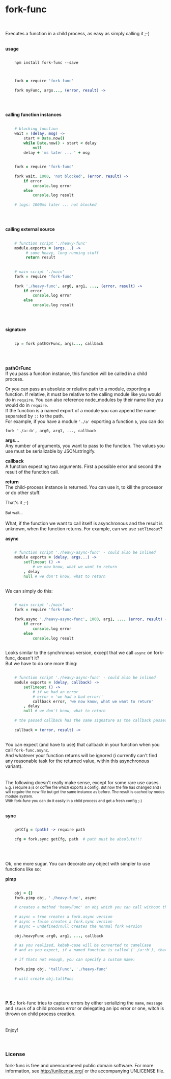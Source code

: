 # fork-func  
<br/>

Executes a function in a child process, as easy as simply calling it ;-)  
<br/>

**usage**
```text
    
    npm install fork-func --save
      
```
```coffee
    
    fork = require 'fork-func'
    
    fork myFunc, args..., (error, result) ->
      
```   
<br/>

**calling function instances**
```coffee
      
    # blocking function
    wait = (delay, msg) ->
        start = Date.now()
        while Date.now() - start < delay
            null
        delay + 'ms later ... ' + msg
         
         
    fork = require 'fork-func'
    
    fork wait, 1000, 'not blocked', (error, result) ->
        if error
            console.log error
        else                                          
            console.log result  
            
    # logs: 1000ms later ... not blocked                
                           
```
<br/>  

**calling external source**  
```coffee
      
    # function script './heavy-func'
    module.exports = (args...) ->
         # some heavy, long running stuff
         return result
         
         
    # main script './main'
    fork = require 'fork-func'
    
    fork './heavy-func', arg0, arg1, ..., (error, result) ->
        if error
            console.log error
        else                                          
            console.log result  
                           
```
<br/>  

**signature**
```coffee
    
    cp = fork pathOrFunc, args..., callback
    
```    
<br/>

**pathOrFunc**  
If you pass a function instance, this function will be called in a child process.
  
Or you can pass an absolute or relative path to a module, exporting a function.
If relative, it must be relative to the calling module like you would do in ```require```.
You can also reference node_modules by their name like you would do in ```require```.   
If the function is a named export of a module you can append the name separated by ```::``` to the path.  
For example, if you have a module ```'./a'``` exporting a function ```b```, you can do:
  
```fork './a::b', arg0, arg1, ..., callback```
<br/>
  
**args...**    
Any number of arguments, you want to pass to the function. The values you use must be serializable by JSON.stringify.
<br/>
  
**callback**    
A function expecting two arguments. First a possible error and second the result of the function call.
<br/>
  
**return**    
The child-process instance is returned. You can use it, to kill the processor or do other stuff.
<br/>
  
That's it ;-)
<br/>   
<small>But wait...</small>
<br/>  
What, if the function we want to call itself is asynchronous and the result is unknown, when the function returns.
For example, can we use ```setTimeout```?
  
**async**
```coffee
    
    # function script './heavy-async-func' - could also be inlined
    module exports = (delay, args...) ->
        setTimeout () ->
            # we now know, what we want to return
        , delay
        null # we don't know, what to return
        
```
  
We can simply do this:
  
```coffee
    
    # main script './main'
    fork = require 'fork-func'
    
    fork.async './heavy-async-func', 1000, arg1, ..., (error, result) ->
        if error
            console.log error
        else                                          
            console.log result  
    
```
  
Looks similar to the synchronous version, except that we call ```async``` on fork-func, doesn't it?  
But we have to do one more thing:
  
```coffee
    
    # function script './heavy-async-func' - could also be inlined
    module exports = (delay, callback) ->
        setTimeout () ->
            # if we had an error
            # error = 'we had a bad error!'
            callback error, 'we now know, what we want to return'
        , delay
        null # we don't know, what to return
    
    # the passed callback has the same signature as the callback passed to fork-func:
    
    callback = (error, result) ->
    
```
  
You can expect (and have to use) that callback in your function when you call ```fork-func.async```.    
And whatever your function returns will be ignored (i currently can't find any reasonable task for the returned value, within this asynchronous variant).
<br/>
<br/>  
The following doesn't really make sense, except for some rare use cases.  
<small>
E.g. i require a js or coffee file which exports a config. But now the file has changed and i will require the new file but get the same instance as before. The result is cached by nodes module system.  
With fork-func you can do it easily in a child process and get a fresh config ;-)  
</small>
<br/>

**sync**  
```coffee
    
    getCfg = (path) -> require path
        
    cfg = fork.sync getCfg, path  # path must be absolute!!! 
             
```
<br/>
  
Ok, one more sugar. You can decorate any object with simpler to use functions like so:  

**pimp**
```coffee
      
    obj = {}
    fork.pimp obj, './heavy-func', async 
    
    # creates a method 'heavyFunc' on obj which you can call without the path argument
    
    # async = true creates a fork.async version
    # async = false creates a fork.sync version
    # async = undefined/null creates the normal fork version
    
    obj.heavyFunc arg0, arg1, ..., callback
    
    # as you realized, kebab-case will be converted to camelCase
    # and as you expect, if a named function is called ('./a::b'), that name (b) is used
    
    # if thats not enough, you can specify a custom name:
    
    fork.pimp obj, 'tallFunc', './heavy-func'
    
    # will create obj.tallFunc
    
```        
  
<br/>  
 
**P.S.:** fork-func tries to capture errors by either serializing the ```name```, ```message``` and ```stack``` of a child process error
or delegating an ipc error or one, witch is thrown on child process creation.      
<br/>     
Enjoy!
<br/>  
<br/>  

### License    
   
fork-func is free and unencumbered public domain software. For more information, see http://unlicense.org/ or the accompanying UNLICENSE file.
  